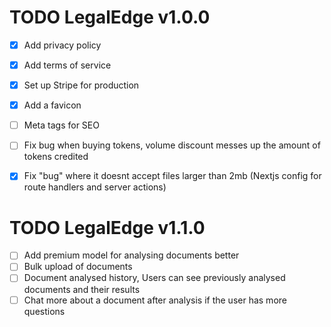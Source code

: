 # TODO LegalEdge v1.0.0
- [x] Add privacy policy
- [x] Add terms of service
- [x] Set up Stripe for production
- [x] Add a favicon
- [ ] Meta tags for SEO
- [ ] Fix bug when buying tokens, volume discount messes up the amount of tokens credited
- [x] Fix "bug" where it doesnt accept files larger than 2mb (Nextjs config for route handlers and server actions)


# TODO LegalEdge v1.1.0
- [ ] Add premium model for analysing documents better
- [ ] Bulk upload of documents
- [ ] Document analysed history, Users can see previously analysed documents and their results
- [ ] Chat more about a document after analysis if the user has more questions